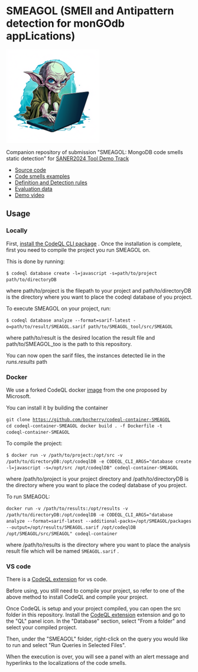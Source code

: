 # SMEAGOL (SMEll and Antipattern detection for monGOdb appLications)

 <img src="SMEAGOL_logo.png" width="50%" />

Companion repository of submission "SMEAGOL: MongoDB code smells static detection" for [SANER2024 Tool Demo Track](https://conf.researchr.org/track/saner-2024/saner-2024-tool-demo-track-)

- [Source code](src/README.md)
- [Code smells examples](examples/README.md)
- [Definition and Detection rules](definitions/README.md)
- [Evaluation data](evaluation/analysis.ipynb)
- [Demo video](https://youtu.be/nIvk3uEfwOk)

## Usage

### Locally

First, [install the CodeQL CLI package](https://docs.github.com/en/code-security/codeql-cli/getting-started-with-the-codeql-cli/setting-up-the-codeql-cli#1-download-the-codeql-cli-zip-package) .
Once the installation is complete, first you need to compile the project you run SMEAGOL on.

This is done by running:

`$ codeql database create -l=javascript -s=path/to/project path/to/directoryDB`

where path/to/project is the filepath to your project and path/to/directoryDB is the directory where you want to place the codeql database of you project.

To execute SMEAGOL on your project, run:

`$ codeql database analyze --format=sarif-latest -o=path/to/result/SMEAGOL.sarif path/to/SMEAGOL_tool/src/SMEAGOL`

where path/to/result is the desired location the result file and path/to/SMEAGOL_too is the path to this repository.

You can now open the sarif files, the instances detected lie in the _runs.results_ path

### Docker

We use a forked CodeQL docker [image](https://github.com/bocherry/codeql-container-SMEAGOL) from the one proposed by Microsoft.

You can install it by building the container

<code>git clone https://github.com/bocherry/codeql-container-SMEAGOL
cd codeql-container-SMEAGOL
docker build . -f Dockerfile -t codeql-container-SMEAGOL</code>

To compile the project:

`$ docker run -v /path/to/project:/opt/src -v /path/to/directoryDB:/opt/codeqlDB -e CODEQL_CLI_ARGS="database create -l=javascript -s=/opt/src /opt/codeqlDB" codeql-container-SMEAGOL`

where /path/to/project is your project directory and /path/to/directoryDB is the directory where you want to place the codeql database of you project.

To run SMEAGOL:

`docker run -v /path/to/results:/opt/results -v /path/to/directoryDB:/opt/codeqlDB -e CODEQL_CLI_ARGS="database analyze --format=sarif-latest --additional-packs=/opt/SMEAGOL/packages --output=/opt/results/SMEAGOL.sarif /opt/codeqlDB /opt/SMEAGOL/src/SMEAGOL" codeql-container`

where /path/to/results is the directory where you want to place the analysis result file which will be named `SMEAGOL.sarif` .

### VS code

There is a [CodeQL extension](https://marketplace.visualstudio.com/items?itemName=GitHub.vscode-codeql) for vs code.

Before using, you still need to compile your project, so refer to one of the above method to install CodeQL and compile your project.

Once CodeQL is setup and your project compiled, you can open the src folder in this repository.
Install the [CodeQL extension](https://marketplace.visualstudio.com/items?itemName=GitHub.vscode-codeql) extension and go to the "QL" panel icon.
In the "Database" section, select "From a folder" and select your compiled project.

Then, under the "SMEAGOL" folder, right-click on the query you would like to run and select "Run Queries in Selected Files".

When the execution is over, you will see a panel with an alert message and hyperlinks to the localizations of the code smells.
